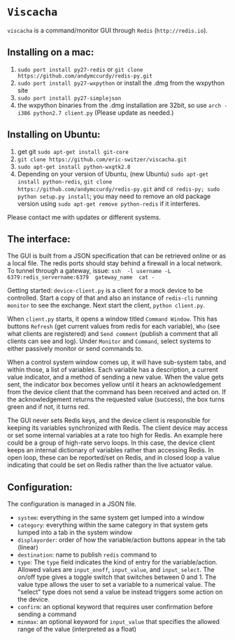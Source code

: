 `Viscacha`
==========
`viscacha` is a command/monitor GUI through `Redis` (`http://redis.io`).

Installing on a mac:
--------------------

1. `sudo port install py27-redis` or `git clone https://github.com/andymccurdy/redis-py.git`
2. `sudo port install py27-wxpython` or install the .dmg from the wxpython site
3. `sudo port install py27-simplejson`
4. the wxpython binaries from the .dmg installation are 32bit, so use `arch -i386 python2.7 client.py`
(Please update as needed.)

Installing on Ubuntu:
---------------------

1. get git `sudo apt-get install git-core`
2. `git clone https://github.com/eric-switzer/viscacha.git`
3. `sudo apt-get install python-wxgtk2.8`
4. Depending on your version of Ubuntu, (new Ubuntu) `sudo apt-get install python-redis`, `git clone https://github.com/andymccurdy/redis-py.git` and `cd redis-py; sudo python setup.py install`; you may need to remove an old package version using `sudo apt-get remove python-redis` if it interferes.

Please contact me with updates or different systems.

The interface:
--------------

The GUI is built from a JSON specification that can be retrieved online or as a local file. The redis ports should stay behind a firewall in a local network. To tunnel through a gateway, issue:
`ssh  -l username -L 6379:redis_servername:6379  gateway_name  cat -`

Getting started: `device-client.py` is a client for a mock device to be controlled. Start a copy of that and also an instance of `redis-cli` running `monitor` to see the exchange. Next start the client, `python client.py`.

When `client.py` starts, it opens a window titled `Command Window`. This has buttons `Refresh` (get current values from redis for each variable), `Who` (see what clients are registered) and `Send comment` (publish a comment that all clients can see and log). Under `Monitor` and `Command`, select systems to either passively monitor or send commands to.

When a control system window comes up, it will have sub-system tabs, and within those, a list of variables. Each variable has a description, a current value indicator, and a method of sending a new value. When the value gets sent, the indicator box becomes yellow until it hears an acknowledgement from the device client that the command has been received and acted on. If the acknowledgement returns the requested value (success), the box turns green and if not, it turns red.

The GUI never sets Redis keys, and the device client is responsible for keeping its variables synchronized with Redis. The client device may access or set some internal variables at a rate too high for Redis. An example here could be a group of high-rate servo loops. In this case, the device client keeps an internal dictionary of variables rather than accessing Redis. In open loop, these can be reported/set on Redis, and in closed loop a value indicating that could be set on Redis rather than the live actuator value.

Configuration:
--------------

The configuration is managed in a JSON file.

* `system`: everything in the same system get lumped into a window
* `category`: everything within the same category in that system gets lumped into a tab in the system window
* `displayorder`: order of how the variable/action buttons appear in the tab (linear)
* `destination`: name to publish `redis` command to
* `type`: The `type` field indicates the kind of entry for the variable/action. Allowed values are `input_onoff`, `input_value`, and `input_select`. The on/off type gives a toggle switch that switches between 0 and 1. The value type allows the user to set a variable to a numerical value. The "select" type does not send a value be instead triggers some action on the device.
* `confirm`: an optional keyword that requires user confirmation before sending a command
* `minmax`: an optional keyword for `input_value` that specifies the allowed range of the value (interpreted as a float)
